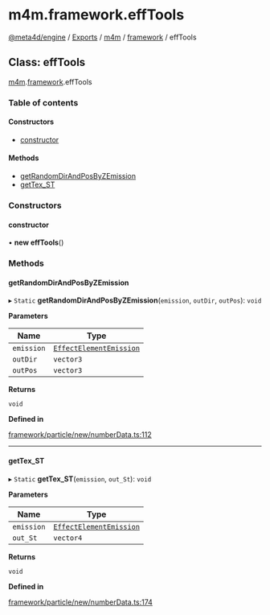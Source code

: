 # m4m.framework.effTools

[@meta4d/engine](../) / [Exports](../modules/) / [m4m](../modules/m4m.md) / [framework](../modules/m4m.framework.md) / effTools

## Class: effTools

[m4m](../modules/m4m.md).[framework](../modules/m4m.framework.md).effTools

### Table of contents

#### Constructors

* [constructor](m4m.framework.effTools.md#constructor)

#### Methods

* [getRandomDirAndPosByZEmission](m4m.framework.effTools.md#getrandomdirandposbyzemission)
* [getTex\_ST](m4m.framework.effTools.md#gettex\_st)

### Constructors

#### constructor

• **new effTools**()

### Methods

#### getRandomDirAndPosByZEmission

▸ `Static` **getRandomDirAndPosByZEmission**(`emission`, `outDir`, `outPos`): `void`

**Parameters**

| Name       | Type                                                              |
| ---------- | ----------------------------------------------------------------- |
| `emission` | [`EffectElementEmission`](m4m.framework.EffectElementEmission.md) |
| `outDir`   | `vector3`                                                         |
| `outPos`   | `vector3`                                                         |

**Returns**

`void`

**Defined in**

[framework/particle/new/numberData.ts:112](https://github.com/meta4d-me/meta4d-engine/blob/cf6bfe6/src/framework/particle/new/numberData.ts#L112)

***

#### getTex\_ST

▸ `Static` **getTex\_ST**(`emission`, `out_St`): `void`

**Parameters**

| Name       | Type                                                              |
| ---------- | ----------------------------------------------------------------- |
| `emission` | [`EffectElementEmission`](m4m.framework.EffectElementEmission.md) |
| `out_St`   | `vector4`                                                         |

**Returns**

`void`

**Defined in**

[framework/particle/new/numberData.ts:174](https://github.com/meta4d-me/meta4d-engine/blob/cf6bfe6/src/framework/particle/new/numberData.ts#L174)
